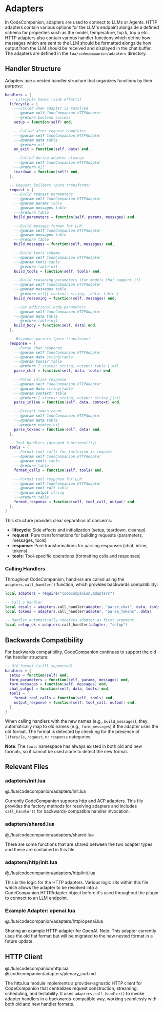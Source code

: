 # Adapters

In CodeCompanion, adapters are used to connect to LLMs or Agents. HTTP adapters contain various options for the LLM's endpoint alongside a defined schema for properties such as the model, temperature, top k, top p etc. HTTP adapters also contain various handler functions which define how messages which are sent to the LLM should be formatted alongside how output from the LLM should be received and displayed in the chat buffer. The adapters are defined in the `lua/codecompanion/adapters` directory.

## Handler Structure

Adapters use a nested handler structure that organizes functions by their purpose:

```lua
handlers = {
  -- Lifecycle hooks (side effects)
  lifecycle = {
    ---Called when adapter is resolved
    ---@param self CodeCompanion.HTTPAdapter
    ---@return boolean success
    setup = function(self) end,

    ---Called after request completes
    ---@param self CodeCompanion.HTTPAdapter
    ---@param data table
    ---@return nil
    on_exit = function(self, data) end,

    ---Called during adapter cleanup
    ---@param self CodeCompanion.HTTPAdapter
    ---@return nil
    teardown = function(self) end,
  },

  -- Request builders (pure transforms)
  request = {
    ---Build request parameters
    ---@param self CodeCompanion.HTTPAdapter
    ---@param params table
    ---@param messages table
    ---@return table
    build_parameters = function(self, params, messages) end,

    ---Build message format for LLM
    ---@param self CodeCompanion.HTTPAdapter
    ---@param messages table
    ---@return table
    build_messages = function(self, messages) end,

    ---Build tools schema
    ---@param self CodeCompanion.HTTPAdapter
    ---@param tools table
    ---@return table|nil
    build_tools = function(self, tools) end,

    ---Build reasoning parameters (for models that support it)
    ---@param self CodeCompanion.HTTPAdapter
    ---@param messages table
    ---@return nil|{ content: string, _data: table }
    build_reasoning = function(self, messages) end,

    ---Set additional body parameters
    ---@param self CodeCompanion.HTTPAdapter
    ---@param data table
    ---@return table|nil
    build_body = function(self, data) end,
  },

  -- Response parsers (pure transforms)
  response = {
    ---Parse chat response
    ---@param self CodeCompanion.HTTPAdapter
    ---@param data string|table
    ---@param tools? table
    ---@return { status: string, output: table }|nil
    parse_chat = function(self, data, tools) end,

    ---Parse inline response
    ---@param self CodeCompanion.HTTPAdapter
    ---@param data string|table
    ---@param context? table
    ---@return { status: string, output: string }|nil
    parse_inline = function(self, data, context) end,

    ---Extract token count
    ---@param self CodeCompanion.HTTPAdapter
    ---@param data table
    ---@return number|nil
    parse_tokens = function(self, data) end,
  },

  -- Tool handlers (grouped functionality)
  tools = {
    ---Format tool calls for inclusion in request
    ---@param self CodeCompanion.HTTPAdapter
    ---@param tools table
    ---@return table
    format_calls = function(self, tools) end,

    ---Format tool response for LLM
    ---@param self CodeCompanion.HTTPAdapter
    ---@param tool_call table
    ---@param output string
    ---@return table
    format_response = function(self, tool_call, output) end,
  },
}
```

This structure provides clear separation of concerns:
- **lifecycle**: Side effects and initialization (setup, teardown, cleanup)
- **request**: Pure transformations for building requests (parameters, messages, tools)
- **response**: Pure transformations for parsing responses (chat, inline, tokens)
- **tools**: Tool-specific operations (formatting calls and responses)

### Calling Handlers

Throughout CodeCompanion, handlers are called using the `adapters.call_handler()` function, which provides backwards compatibility:

```lua
local adapters = require("codecompanion.adapters")

-- Call a handler
local result = adapters.call_handler(adapter, "parse_chat", data, tools)
local tokens = adapters.call_handler(adapter, "parse_tokens", data)

-- Handler automatically receives adapter as first argument
local setup_ok = adapters.call_handler(adapter, "setup")
```

## Backwards Compatibility

For backwards compatibility, CodeCompanion continues to support the old flat handler structure:

```lua
-- Old format (still supported)
handlers = {
  setup = function(self) end,
  form_parameters = function(self, params, messages) end,
  form_messages = function(self, messages) end,
  chat_output = function(self, data, tools) end,
  tools = {
    format_tool_calls = function(self, tools) end,
    output_response = function(self, tool_call, output) end,
  }
}
```

When calling handlers with the new names (e.g., `build_messages`), they automatically map to old names (e.g., `form_messages`) if the adapter uses the old format. The format is detected by checking for the presence of `lifecycle`, `request`, or `response` categories.

**Note**: The `tools` namespace has always existed in both old and new formats, so it cannot be used alone to detect the new format.

## Relevant Files

### adapters/init.lua

@./lua/codecompanion/adapters/init.lua

Currently CodeCompanion supports http and ACP adapters. This file provides the factory methods for resolving adapters and includes `call_handler()` for backwards-compatible handler invocation.

### adapters/shared.lua

@./lua/codecompanion/adapters/shared.lua

There are some functions that are shared between the two adapter types and these are contained in this file.

### adapters/http/init.lua

@./lua/codecompanion/adapters/http/init.lua

This is the logic for the HTTP adapters. Various logic sits within this file which allows the adapter to be resolved into a CodeCompanion.HTTPAdapter object before it's used throughout the plugin to connect to an LLM endpoint.

### Example Adapter: openai.lua

@./lua/codecompanion/adapters/http/openai.lua

Sharing an example HTTP adapter for OpenAI. Note: This adapter currently uses the old flat format but will be migrated to the new nested format in a future update.

## HTTP Client

@./lua/codecompanion/http.lua
@.codecompanion/adapters/plenary_curl.md

The http.lua module implements a provider-agnostic HTTP client for CodeCompanion that centralizes request construction, streaming, scheduling, and testability. It uses `adapters.call_handler()` to invoke adapter handlers in a backwards-compatible way, working seamlessly with both old and new handler formats.
